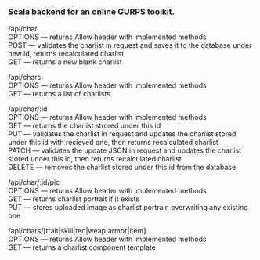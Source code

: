 <h3>Scala backend for an online GURPS toolkit.</h3>

<p>/api/char
<br>OPTIONS — returns Allow header with implemented methods
<br>POST — validates the charlist in request and saves it to the database under new id, returns recalculated charlist 
<br>GET — returns a new blank charlist</p>
<p>/api/chars
<br>OPTIONS — returns Allow header with implemented methods
<br>GET — returns a list of charlists</p>
<p>/api/char/:id
<br>OPTIONS — returns Allow header with implemented methods
<br>GET — returns the charlist strored under this id
<br>PUT — validates the charlist in request and updates the charlist stored under this id with recieved one, then returns recalculated charlist
<br>PATCH — validates the update JSON in request and updates the charlist stored under this id, then returns recalculated charlist
<br>DELETE — removes the charlist stored under this id from the database</p>
<p>/api/char/:id/pic
<br>OPTIONS — returns Allow header with implemented methods
<br>GET — returns charlist portrait if it exists
<br>PUT — stores uploaded image as charlist portrair, overwriting any existing one</p>
<p>/api/chars/[trait|skill|teq|weap|armor|item]
<br>OPTIONS — returns Allow header with implemented methods
<br>GET — returns a charlist component template</p>